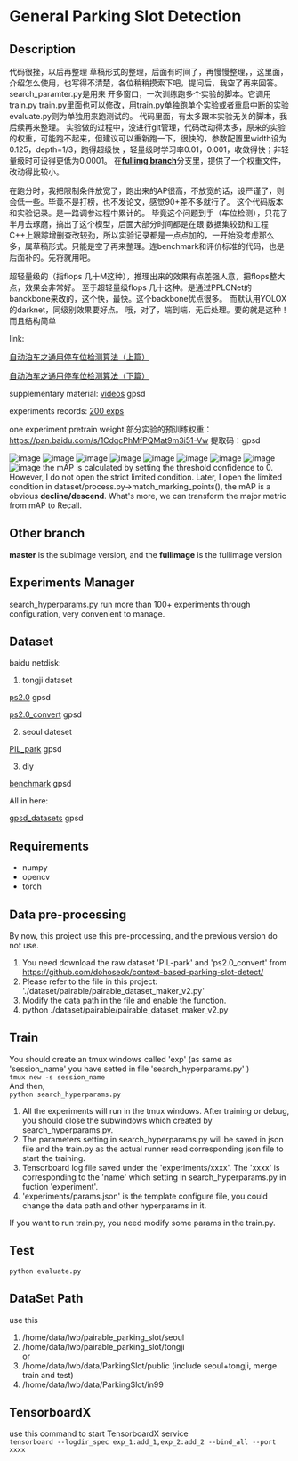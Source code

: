 # General Parking Slot Detection

## Description
代码很挫，以后再整理
草稿形式的整理，后面有时间了，再慢慢整理，，这里面，介绍怎么使用，也写得不清楚，各位稍稍摸索下吧，提问后，我空了再来回答。
search_paramter.py是用来 开多窗口，一次训练跑多个实验的脚本。它调用train.py
train.py里面也可以修改，用train.py单独跑单个实验或者重启中断的实验
evaluate.py则为单独用来跑测试的。
代码里面，有太多跟本实验无关的脚本，我后续再来整理。
实验做的过程中，没进行git管理，代码改动得太多，原来的实验的权重，可能跑不起来，但建议可以重新跑一下，很快的，参数配置里width设为0.125，depth=1/3，跑得超级快
，轻量级时学习率0.01，0.001，收敛得快；非轻量级时可设得更低为0.0001。
在[**fullimg branch**](https://github.com/huapohen/general_parking_slot_detection/tree/fullimage)分支里，提供了一个权重文件，改动得比较小。

在跑分时，我把限制条件放宽了，跑出来的AP很高，不放宽的话，设严谨了，则会低一些。毕竟不是打榜，也不发论文，感觉90+差不多就行了。
这个代码版本和实验记录。是一路调参过程中累计的。
毕竟这个问题到手（车位检测），只花了半月去琢磨，搞出了这个模型，后面大部分时间都是在跟 数据集较劲和工程C++上跟踪增删查改较劲，所以实验记录都是一点点加的，一开始没考虑那么多，属草稿形式。只能是空了再来整理。连benchmark和评价标准的代码，也是后面补的。先将就用吧。

超轻量级的（指flops 几十M这种），推理出来的效果有点差强人意，把flops整大点，效果会非常好。
至于超轻量级flops 几十这种。是通过PPLCNet的banckbone来改的，这个快，最快。这个backbone优点很多。
而默认用YOLOX的darknet，同级别效果要好点。
哦，对了，端到端，无后处理。要的就是这种！而且结构简单


link:

[自动泊车之通用停车位检测算法（上篇）](https://zhuanlan.zhihu.com/p/521821002)

[自动泊车之通用停车位检测算法（下篇）](https://zhuanlan.zhihu.com/p/522630354)

supplementary material: [videos](https://pan.baidu.com/s/1iTVvIJQWhV1nC8cbsBN2Yg)  gpsd 

experiments records: [200 exps](https://kdocs.cn/l/cnqdZU59SRuX)  

one experiment pretrain weight 部分实验的预训练权重：https://pan.baidu.com/s/1CdqcPhMfPQMat9m3i51-Vw     提取码：gpsd 


 ![image](https://github.com/huapohen/general_parking_slot_detection/blob/master/dataset/pairable/5.jpg)
 ![image](https://github.com/huapohen/general_parking_slot_detection/blob/master/dataset/pairable/4.jpg)
 ![image](https://github.com/huapohen/general_parking_slot_detection/blob/master/dataset/pairable/1.jpg)
 ![image](https://github.com/huapohen/general_parking_slot_detection/blob/master/dataset/pairable/2.jpg)
 ![image](https://github.com/huapohen/general_parking_slot_detection/blob/master/dataset/pairable/6.jpg)
 ![image](https://github.com/huapohen/general_parking_slot_detection/blob/master/dataset/pairable/7.jpg)
 ![image](https://github.com/huapohen/general_parking_slot_detection/blob/master/dataset/pairable/8.jpg)
 ![image](https://github.com/huapohen/general_parking_slot_detection/blob/master/dataset/pairable/9.jpg)
 ![image](https://github.com/huapohen/general_parking_slot_detection/blob/master/dataset/pairable/3.jpg)
 the mAP is calculated by setting the threshold confidence to 0.
 However, I do not open the strict limited condition. Later, I open the limited condition in dataset/process.py->match_marking_points(),  the mAP is a obvious **decline/descend**.  What's more, we can transform the major metric from mAP to Recall.
 
## Other branch
**master** is the subimage version, and the **fullimage** is the fullimage version
 
 
## Experiments Manager
search_hyperparams.py
run more than 100+ experiments through configuration, very convenient to manage.

 
## Dataset
baidu netdisk:

1. tongji dataset

[ps2.0](https://pan.baidu.com/s/1uJJjECNBKVYrqw9-w5HcWQ)  gpsd

[ps2.0_convert](https://pan.baidu.com/s/1ayADXI5jfd7oKB_NGVCZjg)  gpsd

2. seoul dateset

[PIL_park](https://pan.baidu.com/s/1rBz8aDP6mg2mmeq6QRpISQ)  gpsd

3. diy

[benchmark](https://pan.baidu.com/s/14o2jO5k4Epm4mF_gmsGkQw)  gpsd

All in here:

[gpsd_datasets](https://pan.baidu.com/s/1uIycqAEaQRBLrh2BVuBWYw)  gpsd
 
## Requirements
- numpy
- opencv
- torch

## Data pre-processing
By now, this project use this pre-processing, and the previous version do not use.
1. You need download the raw dataset 'PIL-park' and 'ps2.0_convert' from https://github.com/dohoseok/context-based-parking-slot-detect/
2. Please refer to the file in this project: './dataset/pairable/pairable_dataset_maker_v2.py'
3. Modify the data path in the file and enable the function.
4. python ./dataset/pairable/pairable_dataset_maker_v2.py


## Train
You should create an tmux windows called 'exp' (as same as 'session_name' you have setted in file 'search_hyperparams.py' )       
`tmux new -s session_name`       
And then,       
`python search_hyperparams.py`
1. All the experiments will run in the tmux windows. After training or debug, you should close the subwindows which created by search_hyperparams.py.        
2. The parameters setting in search_hyperparams.py will be saved in json file and the train.py as the actual runner read corresponding json file to start the training.      
3. Tensorboard log file saved under the 'experiments/xxxx'. The 'xxxx' is corresponding to the 'name' which setting in search_hyperparams.py in fuction 'experiment'.
4. 'experiments/params.json' is the template configure file, you could change the data path and other hyperparams in it. 

If you want to run train.py, you need modify some params in the train.py.

## Test
`python evaluate.py`


## DataSet Path
use this
1. /home/data/lwb/pairable_parking_slot/seoul
2. /home/data/lwb/pairable_parking_slot/tongji
\
or
1. /home/data/lwb/data/ParkingSlot/public
 (include seoul+tongji, merge train and test)
2. /home/data/lwb/data/ParkingSlot/in99

## TensorboardX
use this command to start TensorboardX service    
`tensorboard --logdir_spec exp_1:add_1,exp_2:add_2 --bind_all --port xxxx`

